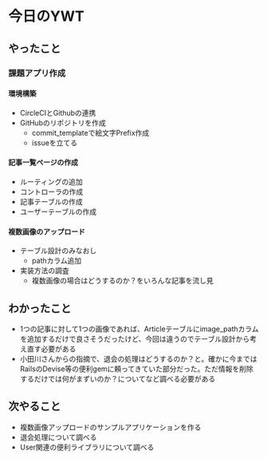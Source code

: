 # 今日のYWT

## やったこと

### 課題アプリ作成

#### 環境構築

- CircleCIとGithubの連携
- GitHubのリポジトリを作成
  - commit_templateで絵文字Prefix作成
  - issueを立てる

#### 記事一覧ページの作成

- ルーティングの追加
- コントローラの作成
- 記事テーブルの作成
- ユーザーテーブルの作成

#### 複数画像のアップロード

- テーブル設計のみなおし
  - pathカラム追加
- 実装方法の調査
  - 複数画像の場合はどうするのか？をいろんな記事を流し見

## わかったこと

- 1つの記事に対して1つの画像であれば、Articleテーブルにimage_pathカラムを追加するだけで良さそうだったけど、今回は違うのでテーブル設計から考え直す必要がある
- 小田川さんからの指摘で、退会の処理はどうするのか？と。確かに今まではRailsのDevise等の便利gemに頼ってきていた部分だった。ただ情報を削除するだけでは何がまずいのか？についてなど調べる必要がある

## 次やること

- 複数画像アップロードのサンプルアプリケーションを作る
- 退会処理について調べる
- User関連の便利ライブラリについて調べる
